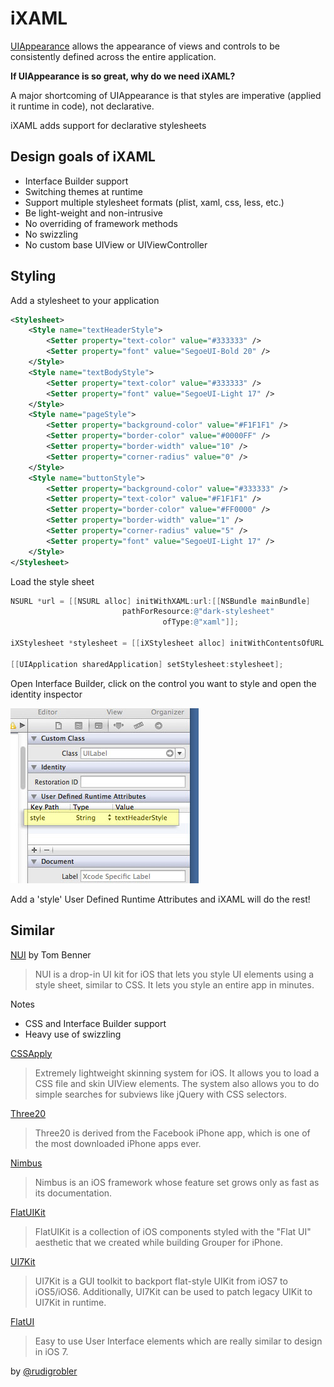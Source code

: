 # iXAML

[UIAppearance](http://nshipster.com/uiappearance/) allows the appearance of views and controls to be consistently defined across the entire application.

**If UIAppearance is so great, why do we need iXAML?**

A major shortcoming of UIAppearance is that styles are imperative (applied it runtime in code), not declarative.

iXAML adds support for declarative stylesheets

## Design goals of iXAML

* Interface Builder support
* Switching themes at runtime
* Support multiple stylesheet formats (plist, xaml, css, less, etc.)
* Be light-weight and non-intrusive
* No overriding of framework methods
* No swizzling
* No custom base UIView or UIViewController

## Styling

Add a stylesheet to your application

```xml
<Stylesheet>
    <Style name="textHeaderStyle">
        <Setter property="text-color" value="#333333" />
        <Setter property="font" value="SegoeUI-Bold 20" />
    </Style>
    <Style name="textBodyStyle">
        <Setter property="text-color" value="#333333" />
        <Setter property="font" value="SegoeUI-Light 17" />
    </Style>
    <Style name="pageStyle">
        <Setter property="background-color" value="#F1F1F1" />
        <Setter property="border-color" value="#0000FF" />
        <Setter property="border-width" value="10" />
        <Setter property="corner-radius" value="0" />
    </Style>
    <Style name="buttonStyle">
        <Setter property="background-color" value="#333333" />
        <Setter property="text-color" value="#F1F1F1" />
        <Setter property="border-color" value="#FF0000" />
        <Setter property="border-width" value="1" />
        <Setter property="corner-radius" value="5" />
        <Setter property="font" value="SegoeUI-Light 17" />
    </Style>
</Stylesheet>
```
Load the style sheet

```Objective-C
NSURL *url = [[NSURL alloc] initWithXAML:url:[[NSBundle mainBundle] 
                         pathForResource:@"dark-stylesheet"
                                  ofType:@"xaml"]];

iXStylesheet *stylesheet = [[iXStylesheet alloc] initWithContentsOfURL:url];

[[UIApplication sharedApplication] setStylesheet:stylesheet];
```

Open Interface Builder, click on the control you want to style and open the identity inspector

![Interface Builder](https://github.com/rudigrobler/iXAML/blob/master/Documentation/interface_builder_UILabel_identity_inspector_style_textHeaderStyle.jpg?raw=true)

Add a 'style' User Defined Runtime Attributes and iXAML will do the rest!

## Similar

[NUI](https://github.com/tombenner/nui) by Tom Benner
> NUI is a drop-in UI kit for iOS that lets you style UI elements using a style sheet, similar to CSS. It lets you style an entire app in minutes.

Notes
* CSS and Interface Builder support
* Heavy use of swizzling

[CSSApply](https://github.com/cssapply/CSSApply)
> Extremely lightweight skinning system for iOS. It allows you to load a CSS file and skin UIView elements. The system also allows you to do simple searches for subviews like jQuery with CSS selectors.

[Three20](https://github.com/facebook/three20)
> Three20 is derived from the Facebook iPhone app, which is one of the most downloaded iPhone apps ever.

[Nimbus](https://github.com/jverkoey/nimbus)
> Nimbus is an iOS framework whose feature set grows only as fast as its documentation.

[FlatUIKit](https://github.com/Grouper/FlatUIKit)
> FlatUIKit is a collection of iOS components styled with the "Flat UI" aesthetic that we created while building Grouper for iPhone. 

[UI7Kit](https://github.com/youknowone/UI7Kit)
> UI7Kit is a GUI toolkit to backport flat-style UIKit from iOS7 to iOS5/iOS6. Additionally, UI7Kit can be used to patch legacy UIKit to UI7Kit in runtime.

[FlatUI](https://github.com/piotrbernad/FlatUI)
> Easy to use User Interface elements which are really similar to design in iOS 7.

by [@rudigrobler](http://twitter.com/rudigrobler/)